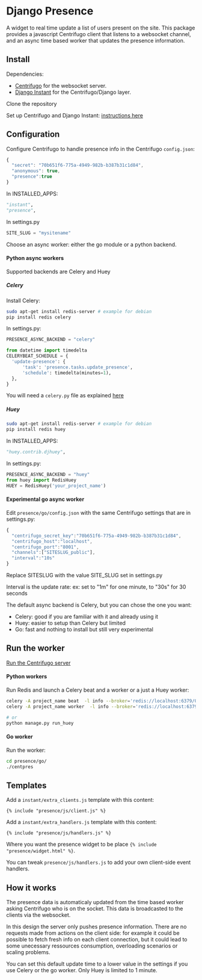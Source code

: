 # Django Presence

A widget to real time update a list of users present on the site. This package provides a javascript Centrifugo client
that listens to a websocket channel, and an async time based worker that updates the presence information.

## Install

Dependencies:

- [Centrifugo](https://github.com/centrifugal/centrifugo/) for the websocket server.
- [Django Instant](https://github.com/synw/django-instant) for the Centrifugo/Django layer.

Clone the repository

Set up Centrifugo and Django Instant:
 [instructions here](http://django-instant.readthedocs.io/en/latest/src/install.html)

## Configuration

Configure Centrifugo to handle presence info in the Centrifugo ``config.json``:

  ```javascript
{
	"secret": "70b651f6-775a-4949-982b-b387b31c1d84",
	"anonymous": true,
	"presence":true
}
  ```

In INSTALLED_APPS:

   ```python
"instant",
"presence",
  ```
  
In settings.py

   ```python
SITE_SLUG = "mysitename"
  ```
  
Choose an async worker: either the go module or a python backend.

#### Python async workers

Supported backends are Celery and Huey

##### Celery

Install Celery:

  ```bash
sudo apt-get install redis-server # example for debian
pip install redis celery
  ```
  
In settings.py:

  ```python
PRESENCE_ASYNC_BACKEND = "celery"

from datetime import timedelta
CELERYBEAT_SCHEDULE = {
    'update-presence': {
        'task': 'presence.tasks.update_presence',
        'schedule': timedelta(minutes=1),
    },
}
  ```
You will need a ``celery.py`` file as explained 
[here](http://docs.celeryproject.org/en/latest/django/first-steps-with-django.html)

##### Huey

  ```bash
sudo apt-get install redis-server # example for debian
pip install redis huey
  ```

In INSTALLED_APPS:
  
   ```python
"huey.contrib.djhuey",
  ```
  
In settings.py:

  ```python
PRESENCE_ASYNC_BACKEND = "huey"
from huey import RedisHuey
HUEY = RedisHuey('your_project_name')
  ```

#### Experimental go async worker

Edit ``presence/go/config.json`` with the same Centrifugo settings that are in settings.py:

  ```javascript
{
	"centrifugo_secret_key":"70b651f6-775a-4949-982b-b387b31c1d84",
	"centrifugo_host":"localhost",
	"centrifugo_port":"8001",
	"channels":["SITESLUG_public"],
	"interval":"10s"
}
  ```
Replace SITESLUG with the value SITE_SLUG set in settings.py 

Interval is the update rate: ex: set to "1m" for one minute, to "30s" for 30 seconds 

The default async backend is Celery, but you can chose the one you want:

- Celery: good if you are familiar with it and already using it
- Huey: easier to setup than Celery but limited
- Go: fast and nothing to install but still very experimental

## Run the worker

[Run the Centrifugo server](http://django-instant.readthedocs.io/en/latest/src/usage.html)

#### Python workers

Run Redis and launch a Celery beat and a worker or a just a Huey worker:

  ```bash
celery -A project_name beat  -l info --broker='redis://localhost:6379/0'
celery -A project_name worker  -l info --broker='redis://localhost:6379/0'

# or
python manage.py run_huey
  ```

#### Go worker

Run the worker:

  ```bash
cd presence/go/
./centpres 
  ```

## Templates

Add a ``instant/extra_clients.js`` template with this content:

   ```django
{% include "presence/js/client.js" %}
  ```
  
Add a ``instant/extra_handlers.js`` template with this content:

   ```django
{% include "presence/js/handlers.js" %}
  ```
  
Where you want the presence widget to be place `{% include "presence/widget.html" %}`.

You can tweak ``presence/js/handlers.js`` to add your own client-side event handlers.

## How it works

The presence data is automaticaly updated from the time based worker asking Centrifugo who is on the socket. 
This data is broadcasted to the clients via the websocket.

In this design the server only pushes presence information. There are no requests made from actions on the
client side: for example it could be possible to fetch fresh info on each client connection, 
but it could lead to some unecessary ressources consumption, overloading scenarios or scaling problems. 

You can set this default update time to a lower value in the settings if you use Celery or the go worker.
Only Huey is limited to 1 minute.


